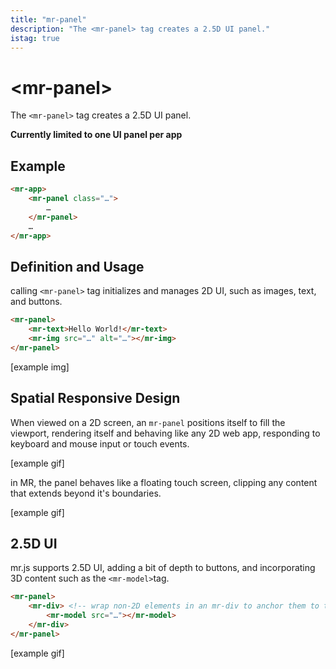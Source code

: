 ```yaml
---
title: "mr-panel"
description: "The <mr-panel> tag creates a 2.5D UI panel."
istag: true
---
```

# &lt;mr-panel&gt;

The `<mr-panel>` tag creates a 2.5D UI panel. 

**Currently limited to one UI panel per app**

## Example

```html
<mr-app>
    <mr-panel class="…">
        …
    </mr-panel>
    …
</mr-app>
```

## Definition and Usage

calling `<mr-panel>` tag initializes and manages 2D UI, such as images, text, and buttons. 

```html
<mr-panel>
    <mr-text>Hello World!</mr-text>
    <mr-img src="…" alt="…"></mr-img>
</mr-panel>
```

\[example img\]

## Spatial Responsive Design

When viewed on a 2D screen, an `mr-panel` positions itself to fill the viewport, rendering itself and behaving like any 2D web app, responding to keyboard and mouse input or touch events.

\[example gif\]

in MR, the panel behaves like a floating touch screen, clipping any content that extends beyond it's boundaries.

\[example gif\]

## 2.5D UI

mr.js supports 2.5D UI, adding a bit of depth to buttons, and incorporating 3D content such as the `<mr-model>`tag.

```html
<mr-panel>
    <mr-div> <!-- wrap non-2D elements in an mr-div to anchor them to the panel -->
        <mr-model src="…"></mr-model>
    </mr-div>
</mr-panel>
```

\[example gif\]